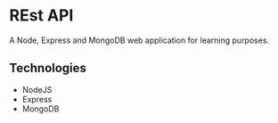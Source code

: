 # REst API
A Node, Express and MongoDB web application for learning purposes.

## Technologies

* NodeJS
* Express
* MongoDB
